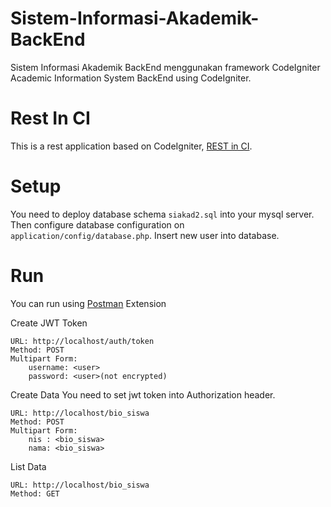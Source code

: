 # Sistem-Informasi-Akademik-BackEnd
Sistem Informasi Akademik BackEnd menggunakan framework CodeIgniter
Academic Information System BackEnd using CodeIgniter.

# Rest In CI
This is a rest application based on CodeIgniter, [REST in CI](https://github.com/dhanifudin/rest-in-ci).

# Setup
You need to deploy database schema `siakad2.sql` into your mysql server. Then configure database configuration on `application/config/database.php`. Insert new user into database.

# Run
You can run using [Postman](https://chrome.google.com/webstore/detail/postman/fhbjgbiflinjbdggehcddcbncdddomop?hl=id) Extension


Create JWT Token

```
URL: http://localhost/auth/token
Method: POST
Multipart Form:
    username: <user>
    password: <user>(not encrypted)
```

Create Data
You need to set jwt token into Authorization header.
```
URL: http://localhost/bio_siswa
Method: POST
Multipart Form:
    nis : <bio_siswa>
    nama: <bio_siswa>
```

List Data
```
URL: http://localhost/bio_siswa
Method: GET
```

